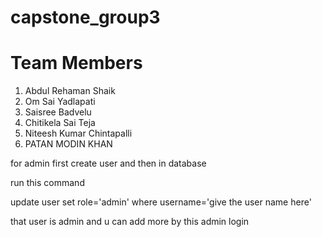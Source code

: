 # capstone_group3
# Team Members

1.	Abdul Rehaman Shaik
2.  Om Sai Yadlapati
3.	Saisree Badvelu
4.	Chitikela Sai Teja
5.	Niteesh Kumar Chintapalli
6.	PATAN MODIN KHAN

for admin first create user and then in database

run this command

update user set role='admin' where username='give the user name here'

that user is admin and u can add more by this admin login
